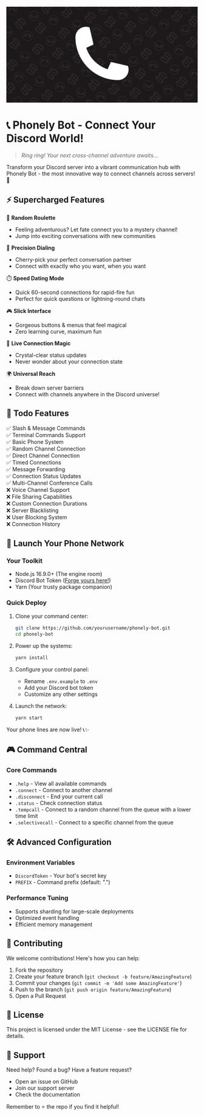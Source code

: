 ![Phonely Bot Banner](./assets/phonely_no_text_banner.png)


# 📞 Phonely Bot - Connect Your Discord World! 

> *Ring ring! Your next cross-channel adventure awaits...*

Transform your Discord server into a vibrant communication hub with Phonely Bot - the most innovative way to connect channels across servers! 🌟

## ⚡️ Supercharged Features

🎲 **Random Roulette** 
- Feeling adventurous? Let fate connect you to a mystery channel!
- Jump into exciting conversations with new communities

🎯 **Precision Dialing**
- Cherry-pick your perfect conversation partner
- Connect with exactly who you want, when you want

⏱️ **Speed Dating Mode**
- Quick 60-second connections for rapid-fire fun
- Perfect for quick questions or lightning-round chats

🎮 **Slick Interface**
- Gorgeous buttons & menus that feel magical
- Zero learning curve, maximum fun

🔄 **Live Connection Magic**
- Crystal-clear status updates
- Never wonder about your connection state

🌍 **Universal Reach**
- Break down server barriers
- Connect with channels anywhere in the Discord universe!

## 🎯 Todo Features

✅ Slash & Message Commands  
✅ Terminal Commands Support  
✅ Basic Phone System  
✅ Random Channel Connection  
✅ Direct Channel Connection  
✅ Timed Connections  
✅ Message Forwarding  
✅ Connection Status Updates  
✅ Multi-Channel Conference Calls  
❌ Voice Channel Support  
❌ File Sharing Capabilities   
❌ Custom Connection Durations  
❌ Server Blacklisting  
❌ User Blocking System  
❌ Connection History  

## 🚀 Launch Your Phone Network

### Your Toolkit
- Node.js 16.9.0+ (The engine room)
- Discord Bot Token ([Forge yours here!](https://discord.com/developers/applications))
- Yarn (Your trusty package companion)

### Quick Deploy
1. Clone your command center:
   ```bash
   git clone https://github.com/yourusername/phonely-bot.git
   cd phonely-bot
   ```

2. Power up the systems:
   ```bash
   yarn install
   ```

3. Configure your control panel:
   - Rename `.env.example` to `.env`
   - Add your Discord bot token
   - Customize any other settings

4. Launch the network:
   ```bash
   yarn start
   ```

Your phone lines are now live! 📞✨

## 🎮 Command Central

### Core Commands
- `.help` - View all available commands
- `.connect` - Connect to another channel
- `.disconnect` - End your current call
- `.status` - Check connection status
- `.tempcall` - Connect to a random channel from the queue with a lower time limit
- `.selectivecall` - Connect to a specific channel from the queue

## 🛠️ Advanced Configuration

### Environment Variables
- `DiscordToken` - Your bot's secret key
- `PREFIX` - Command prefix (default: ".")

### Performance Tuning
- Supports sharding for large-scale deployments
- Optimized event handling
- Efficient memory management

## 🤝 Contributing

We welcome contributions! Here's how you can help:

1. Fork the repository
2. Create your feature branch (`git checkout -b feature/AmazingFeature`)
3. Commit your changes (`git commit -m 'Add some AmazingFeature'`)
4. Push to the branch (`git push origin feature/AmazingFeature`)
5. Open a Pull Request

## 📝 License

This project is licensed under the MIT License - see the LICENSE file for details.

## 💫 Support

Need help? Found a bug? Have a feature request?
- Open an issue on GitHub
- Join our support server
- Check the documentation

Remember to ⭐ the repo if you find it helpful!
